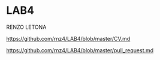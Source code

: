 # LAB4
 
 RENZO LETONA
 
 https://github.com/rnz4/LAB4/blob/master/CV.md

  https://github.com/rnz4/LAB4/blob/master/pull_request.md